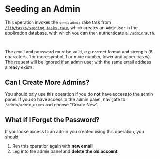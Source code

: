 # Seeding an Admin

This operation invokes the `seed:admin` rake task from
[`/lib/tasks/seeding_tasks.rake`](https://github.com/nmachine-io/mono/blob/master/ice-kream/ice-kream-app/lib/tasks/seeding_tasks.rake),
which creates an `AdminUser` in the application database, with which
you can then authenticate at `/admin/auth`. 

<br/>

The email and password must be valid, e.g correct format and strength 
(8 characters, 1 or more symbol, 1 or more number, lower and upper cases).
The request will be ignored if an admin user with the same email address
already exists.


## Can I Create More Admins?

You should only use this operation if you do **not** have access
to the admin panel. If you do have access to the admin panel, 
navigate to `/admin/admin_users` and choose "Create New".

## What if I Forget the Password?

If you loose access to an admin you created using this operation,
you should:
1. Run this operation again with **new email**
1. Log into the admin panel and **delete the old account** 
